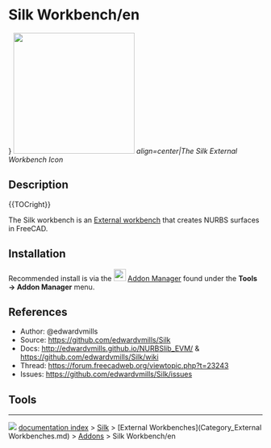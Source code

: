 # Silk Workbench/en
} <img alt="" src=images/Silk_workbench_icon.svg  style="width:240px;"> 
*align=center|The Silk External Workbench Icon*

## Description


{{TOCright}}

The Silk workbench is an [External workbench](external_workbenches.md) that creates NURBS surfaces in FreeCAD.

## Installation

Recommended install is via the <img alt="" src=images/Std_AddonMgr.svg  style="width:24px;"> [Addon Manager](Std_AddonMgr.md) found under the **Tools → Addon Manager** menu.

## References

-   Author: \@edwardvmills
-   Source: <https://github.com/edwardvmills/Silk>
-   Docs: <http://edwardvmills.github.io/NURBSlib_EVM/> & <https://github.com/edwardvmills/Silk/wiki>
-   Thread: <https://forum.freecadweb.org/viewtopic.php?t=23243>
-   Issues: <https://github.com/edwardvmills/Silk/issues>

## Tools



---
![](images/Right_arrow.png) [documentation index](../README.md) > [Silk](Category_Silk.md) > [External Workbenches](Category_External Workbenches.md) > [Addons](Category_Addons.md) > Silk Workbench/en
